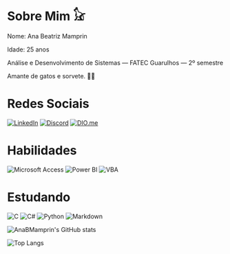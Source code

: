 # Sobre Mim 𓃠
Nome: Ana Beatriz Mamprin

Idade: 25 anos

Análise e Desenvolvimento de Sistemas — FATEC Guarulhos — 2º semestre

Amante de gatos e sorvete. 🐈‍🍨

# Redes Sociais
[![LinkedIn](https://img.shields.io/badge/LinkedIn-000?style=for-the-badge&logo=linkedin&logoColor=0E76A8)](https://www.linkedin.com/in/ana-beatriz-mamprin/)
[![Discord](https://img.shields.io/badge/Discord-000?style=for-the-badge&logo=discord)](https://www.discord.com/channels/@.anabm/)
[![DIO.me](https://img.shields.io/badge/DIO.me-000?style=for-the-badge&logo=dio-me)](https://www.dio.me/users/ana_b_mamprin)

# Habilidades
![Microsoft Access](https://img.shields.io/badge/Access-000?style=for-the-badge&logo=microsoft-access)
![Power BI](https://img.shields.io/badge/Power_BI-000?style=for-the-badge&logo=power-bi)
![VBA](https://img.shields.io/badge/Visual_Basic-000?style=for-the-badge&logo=visual-basic)

# Estudando
![C](https://img.shields.io/badge/C-000?style=for-the-badge&logo=c)
![C#](https://img.shields.io/badge/C%23-000?style=for-the-badge&logo=c-sharp&logoColor=823085)
![Python](https://img.shields.io/badge/Python-000?style=for-the-badge&logo=python)
![Markdown](https://img.shields.io/badge/Markdown-000?style=for-the-badge&logo=markdown)

![AnaBMamprin's GitHub stats](https://github-readme-stats.vercel.app/api?username=AnaBMamprin&theme=nightowl&show_icons=true)

![Top Langs](https://github-readme-stats-git-masterrstaa-rickstaa.vercel.app/api/top-langs/?username=AnaBMamprin&theme=nightowl&show_icons=true)